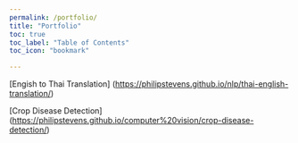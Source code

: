```yaml
---
permalink: /portfolio/
title: "Portfolio"
toc: true
toc_label: "Table of Contents"
toc_icon: "bookmark"

---
```


[Engish to Thai Translation] (https://philipstevens.github.io/nlp/thai-english-translation/)

[Crop Disease Detection] (https://philipstevens.github.io/computer%20vision/crop-disease-detection/)
